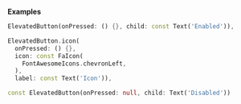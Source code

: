 **Examples**

```dart
ElevatedButton(onPressed: () {}, child: const Text('Enabled')),
```

```dart
ElevatedButton.icon(
  onPressed: () {},
  icon: const FaIcon(
    FontAwesomeIcons.chevronLeft,
  ),
  label: const Text('Icon')),
```

```dart
const ElevatedButton(onPressed: null, child: Text('Disabled'))
```
